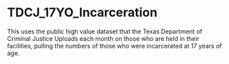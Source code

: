 # TDCJ_17YO_Incarceration
This uses the public high value dataset that the Texas Department of Criminal Justice Uploads each month on those who are held in their facilities, pulling the numbers of those who were incarcerated at 17 years of age.
